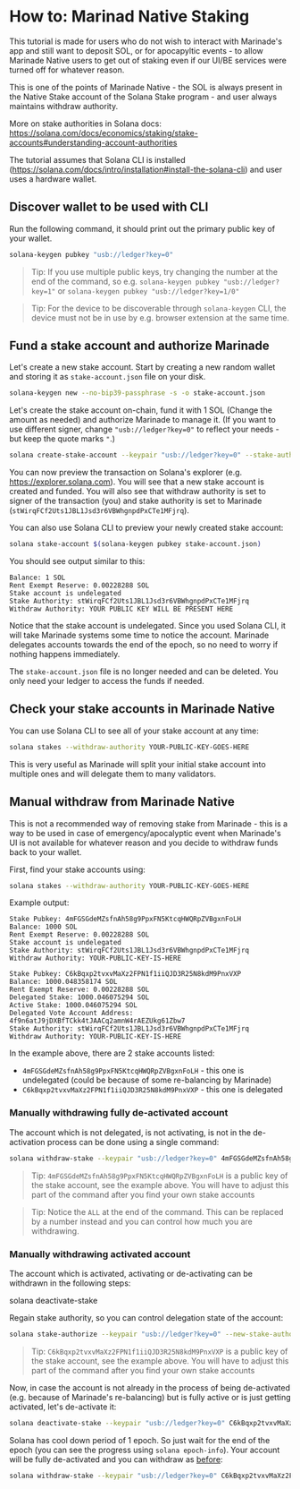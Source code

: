 # How to: Marinad Native Staking

This tutorial is made for users who do not wish to interact with Marinade's app and still want to deposit SOL, or for apocapyltic events - to allow Marinade Native users to get out of staking even if our UI/BE services were turned off for whatever reason.

This is one of the points of Marinade Native - the SOL is always present in the Native Stake account of the Solana Stake program - and user always maintains withdraw authority.

More on stake authorities in Solana docs: https://solana.com/docs/economics/staking/stake-accounts#understanding-account-authorities


The tutorial assumes that Solana CLI is installed (https://solana.com/docs/intro/installation#install-the-solana-cli) and user uses a hardware wallet.

## Discover wallet to be used with CLI
Run the following command, it should print out the primary public key of your wallet.
```bash
solana-keygen pubkey "usb://ledger?key=0"
```
> Tip: If you use multiple public keys, try changing the number at the end of the command, so e.g. `solana-keygen pubkey "usb://ledger?key=1"` or `solana-keygen pubkey "usb://ledger?key=1/0"`

> Tip: For the device to be discoverable through `solana-keygen` CLI, the device must not be in use by e.g. browser extension at the same time.

## Fund a stake account and authorize Marinade
Let's create a new stake account. Start by creating a new random wallet and storing it as `stake-account.json` file on your disk.
```bash
solana-keygen new --no-bip39-passphrase -s -o stake-account.json
```

Let's create the stake account on-chain, fund it with 1 SOL (Change the amount as needed) and authorize Marinade to manage it. (If you want to use different signer, change `"usb://ledger?key=0"` to reflect your needs - but keep the quote marks `"`.)
```bash
solana create-stake-account --keypair "usb://ledger?key=0" --stake-authority stWirqFCf2Uts1JBL1Jsd3r6VBWhgnpdPxCTe1MFjrq stake-account.json 1
```

You can now preview the transaction on Solana's explorer (e.g. https://explorer.solana.com). You will see that a new stake account is created and funded. You will also see that withdraw authority is set to signer of the transaction (you) and stake authority is set to Marinade (`stWirqFCf2Uts1JBL1Jsd3r6VBWhgnpdPxCTe1MFjrq`).

You can also use Solana CLI to preview your newly created stake account:
```bash
solana stake-account $(solana-keygen pubkey stake-account.json)
```
You should see output similar to this:
```
Balance: 1 SOL
Rent Exempt Reserve: 0.00228288 SOL
Stake account is undelegated
Stake Authority: stWirqFCf2Uts1JBL1Jsd3r6VBWhgnpdPxCTe1MFjrq
Withdraw Authority: YOUR PUBLIC KEY WILL BE PRESENT HERE
```

Notice that the stake account is undelegated. Since you used Solana CLI, it will take Marinade systems some time to notice the account. Marinade delegates accounts towards the end of the epoch, so no need to worry if nothing happens immediately.

The `stake-account.json` file is no longer needed and can be deleted. You only need your ledger to access the funds if needed.

## Check your stake accounts in Marinade Native
You can use Solana CLI to see all of your stake account at any time:
```bash
solana stakes --withdraw-authority YOUR-PUBLIC-KEY-GOES-HERE
```
This is very useful as Marinade will split your initial stake account into multiple ones and will delegate them to many validators.

## Manual withdraw from Marinade Native
This is not a recommended way of removing stake from Marinade - this is a way to be used in case of emergency/apocalyptic event when Marinade's UI is not available for whatever reason and you decide to withdraw funds back to your wallet.

First, find your stake accounts using:
```bash
solana stakes --withdraw-authority YOUR-PUBLIC-KEY-GOES-HERE
```
Example output:
```
Stake Pubkey: 4mFGSGdeMZsfnAh58g9PpxFN5KtcqHWQRpZVBgxnFoLH
Balance: 1000 SOL
Rent Exempt Reserve: 0.00228288 SOL
Stake account is undelegated
Stake Authority: stWirqFCf2Uts1JBL1Jsd3r6VBWhgnpdPxCTe1MFjrq
Withdraw Authority: YOUR-PUBLIC-KEY-IS-HERE

Stake Pubkey: C6kBqxp2tvxvMaXz2FPN1f1iiQJD3R25N8kdM9PnxVXP
Balance: 1000.048358174 SOL
Rent Exempt Reserve: 0.00228288 SOL
Delegated Stake: 1000.046075294 SOL
Active Stake: 1000.046075294 SOL
Delegated Vote Account Address: 4f9n6atJ9jDXBfTCkk4tJAACq2amnW4rAEZUkg61Zbw7
Stake Authority: stWirqFCf2Uts1JBL1Jsd3r6VBWhgnpdPxCTe1MFjrq
Withdraw Authority: YOUR-PUBLIC-KEY-IS-HERE
```

In the example above, there are 2 stake accounts listed:
- `4mFGSGdeMZsfnAh58g9PpxFN5KtcqHWQRpZVBgxnFoLH` - this one is undelegated (could be because of some re-balancing by Marinade)
- `C6kBqxp2tvxvMaXz2FPN1f1iiQJD3R25N8kdM9PnxVXP` - this one is delegated

### Manually withdrawing fully de-activated account
The account which is not delegated, is not activating, is not in the de-activation process can be done using a single command:
```bash
solana withdraw-stake --keypair "usb://ledger?key=0" 4mFGSGdeMZsfnAh58g9PpxFN5KtcqHWQRpZVBgxnFoLH YOUR-PUBLIC-KEY ALL
```

> Tip: `4mFGSGdeMZsfnAh58g9PpxFN5KtcqHWQRpZVBgxnFoLH` is a public key of the stake account, see the example above. You will have to adjust this part of the command after you find your own stake accounts

> Tip: Notice the `ALL` at the end of the command. This can be replaced by a number instead and you can control how much you are withdrawing.

### Manually withdrawing activated account
The account which is activated, activating or de-activating can be withdrawn in the following steps:

solana deactivate-stake

Regain stake authority, so you can control delegation state of the account:
```bash
solana stake-authorize --keypair "usb://ledger?key=0" --new-stake-authority YOUR-PUBLIC-KEY-GOES-HERE  C6kBqxp2tvxvMaXz2FPN1f1iiQJD3R25N8kdM9PnxVXP
```
> Tip: `C6kBqxp2tvxvMaXz2FPN1f1iiQJD3R25N8kdM9PnxVXP` is a public key of the stake account, see the example above. You will have to adjust this part of the command after you find your own stake accounts

Now, in case the account is not already in the process of being de-activated (e.g. because of Marinade's re-balancing) but is fully active or is just getting activated, let's de-activate it:
```bash
solana deactivate-stake --keypair "usb://ledger?key=0" C6kBqxp2tvxvMaXz2FPN1f1iiQJD3R25N8kdM9PnxVXP
```

Solana has cool down period of 1 epoch. So just wait for the end of the epoch (you can see the progress using `solana epoch-info`). Your account will be fully de-activated and you can withdraw as [before](#manually-withdrawing-fully-de-activated-account):
```bash
solana withdraw-stake --keypair "usb://ledger?key=0" C6kBqxp2tvxvMaXz2FPN1f1iiQJD3R25N8kdM9PnxVXP YOUR-PUBLIC-KEY ALL
```
